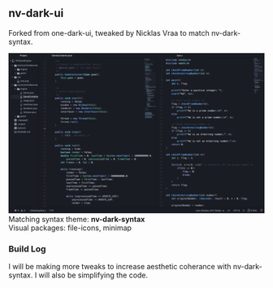 ## nv-dark-ui
Forked from one-dark-ui, tweaked by Nicklas Vraa to match nv-dark-syntax.

![nv-dark-syntax](https://github.com/NicklasVraa/nv-dark-ui/blob/master/example.png?raw=true)  
Matching syntax theme: **nv-dark-syntax**  
Visual packages: file-icons, minimap

### Build Log
I will be making more tweaks to increase aesthetic coherance with nv-dark-syntax. I will also be simplifying the code.

